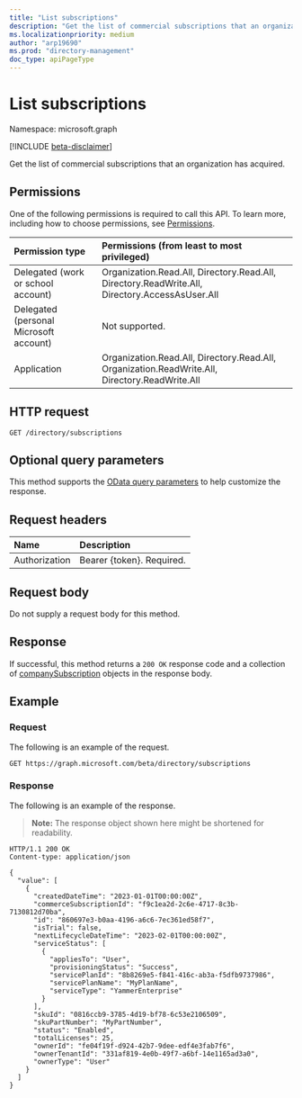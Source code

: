 ```yaml
---
title: "List subscriptions"
description: "Get the list of commercial subscriptions that an organization has acquired."
ms.localizationpriority: medium
author: "arp19690"
ms.prod: "directory-management"
doc_type: apiPageType
---
```


# List subscriptions

Namespace: microsoft.graph

[!INCLUDE [beta-disclaimer](../../includes/beta-disclaimer.md)]

Get the list of commercial subscriptions that an organization has acquired.

## Permissions

One of the following permissions is required to call this API. To learn more, including how to choose permissions, see [Permissions](/graph/permissions-reference).

| Permission type                        | Permissions (from least to most privileged)                                                    |
| :------------------------------------- | :--------------------------------------------------------------------------------------------- |
| Delegated (work or school account)     | Organization.Read.All, Directory.Read.All, Directory.ReadWrite.All, Directory.AccessAsUser.All |
| Delegated (personal Microsoft account) | Not supported.                                                                                 |
| Application                            | Organization.Read.All, Directory.Read.All, Organization.ReadWrite.All, Directory.ReadWrite.All |

## HTTP request

<!-- { "blockType": "ignored" } -->

```http
GET /directory/subscriptions
```

## Optional query parameters

This method supports the [OData query parameters](/graph/query-parameters) to help customize the response.

## Request headers

| Name          | Description               |
| :------------ | :------------------------ |
| Authorization | Bearer {token}. Required. |

## Request body

Do not supply a request body for this method.

## Response

If successful, this method returns a `200 OK` response code and a collection of [companySubscription](../resources/companysubscription.md) objects in the response body.

## Example

### Request

The following is an example of the request.

<!-- {
  "blockType": "request",
  "name": "list_companySubscriptions"
}-->

```msgraph-interactive
GET https://graph.microsoft.com/beta/directory/subscriptions
```

### Response

The following is an example of the response. 

>**Note:** The response object shown here might be shortened for readability.
<!-- {
  "blockType": "response",
  "truncated": true,
  "@odata.type": "Collection(microsoft.graph.companySubscription)"
} -->

```http
HTTP/1.1 200 OK
Content-type: application/json

{
  "value": [
    {
      "createdDateTime": "2023-01-01T00:00:00Z",
      "commerceSubscriptionId": "f9c1ea2d-2c6e-4717-8c3b-7130812d70ba",
      "id": "860697e3-b0aa-4196-a6c6-7ec361ed58f7",
      "isTrial": false,
      "nextLifecycleDateTime": "2023-02-01T00:00:00Z",
      "serviceStatus": [
        {
          "appliesTo": "User",
          "provisioningStatus": "Success",
          "servicePlanId": "8b8269e5-f841-416c-ab3a-f5dfb9737986",
          "servicePlanName": "MyPlanName",
          "serviceType": "YammerEnterprise"
        }
      ],
      "skuId": "0816ccb9-3785-4d19-bf78-6c53e2106509",
      "skuPartNumber": "MyPartNumber",
      "status": "Enabled",
      "totalLicenses": 25,
      "ownerId": "fe04f19f-d924-42b7-9dee-edf4e3fab7f6",
      "ownerTenantId": "331af819-4e0b-49f7-a6bf-14e1165ad3a0",
      "ownerType": "User"
    }
  ]
}
```
